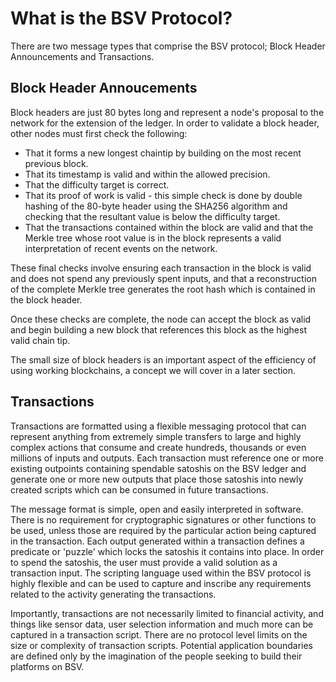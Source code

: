 # What is the BSV Protocol?

There are two message types that comprise the BSV protocol; Block Header Announcements and Transactions.&#x20;

## Block Header Annoucements

Block headers are just 80 bytes long and represent a node's proposal to the network for the extension of the ledger. In order to validate a block header, other nodes must first check the following:

* That it forms a new longest chaintip by building on the most recent previous block.
* That its timestamp is valid and within the allowed precision.
* That the difficulty target is correct.
* That its proof of work is valid - this simple check is done by double hashing of the 80-byte header using the SHA256 algorithm and checking that the resultant value is below the difficulty target.
* That the transactions contained within the block are valid and that the Merkle tree whose root value is in the block represents a valid interpretation of recent events on the network.

These final checks involve ensuring each transaction in the block is valid and does not spend any previously spent inputs, and that a reconstruction of the complete Merkle tree generates the root hash which is contained in the block header.

Once these checks are complete, the node can accept the block as valid and begin building a new block that references this block as the highest valid chain tip.

The small size of block headers is an important aspect of the efficiency of using working blockchains, a concept we will cover in a later section.

## Transactions

Transactions are formatted using a flexible messaging protocol that can represent anything from extremely simple transfers to large and highly complex actions that consume and create hundreds, thousands or even millions of inputs and outputs. Each transaction must reference one or more existing outpoints containing spendable satoshis on the BSV ledger and generate one or more new outputs that place those satoshis into newly created scripts which can be consumed in future transactions.

The message format is simple, open and easily interpreted in software. There is no requirement for cryptographic signatures or other functions to be used, unless those are required by the particular action being captured in the transaction. Each output generated within a transaction defines a predicate or 'puzzle' which locks the satoshis it contains into place. In order to spend the satoshis, the user must provide a valid solution as a transaction input. The scripting language used within the BSV protocol is highly flexible and can be used to capture and inscribe any requirements related to the activity generating the transactions.

Importantly, transactions are not necessarily limited to financial activity, and things like sensor data, user selection information and much more can be captured in a transaction script. There are no protocol level limits on the size or complexity of transaction scripts. Potential application boundaries are defined only by the imagination of the people seeking to build their platforms on BSV.


